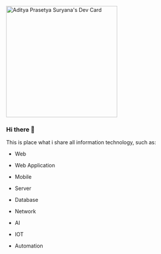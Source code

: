 <a href="https://app.daily.dev/adityaprasetya82"><img src="https://api.daily.dev/devcards/0826ac601ce347b2ad5d7cae74b74a20.png?r=p92" width="300" alt="Aditya Prasetya Suryana's Dev Card"/></a>

### Hi there 👋

This is place what i share all information technology, such as:

- Web
- Web Application
- Mobile

- Server
- Database
- Network

- AI
- IOT
- Automation
